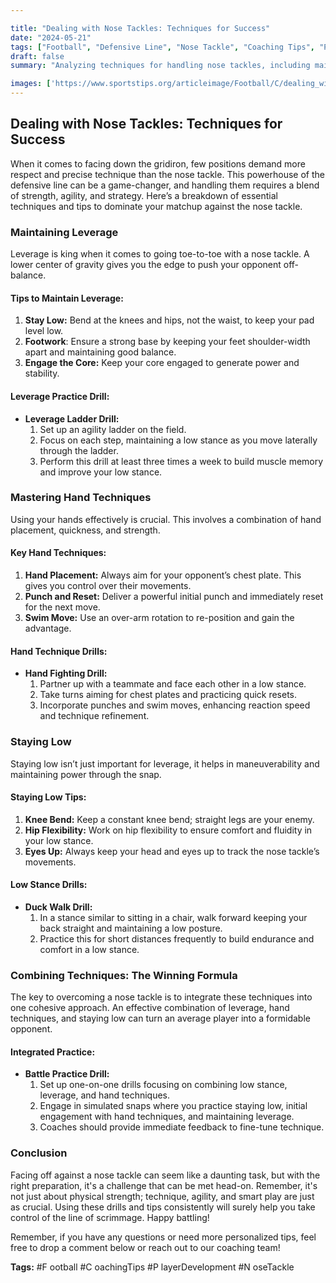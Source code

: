 ```yaml
---

title: "Dealing with Nose Tackles: Techniques for Success"
date: "2024-05-21"
tags: ["Football", "Defensive Line", "Nose Tackle", "Coaching Tips", "Player Development"]
draft: false
summary: "Analyzing techniques for handling nose tackles, including maintaining leverage, using hand techniques, and staying low."

images: ['https://www.sportstips.org/articleimage/Football/C/dealing_with_nose_tackles_techniques_for_success.webp']
---
```


## Dealing with Nose Tackles: Techniques for Success

When it comes to facing down the gridiron, few positions demand more respect and precise technique than the nose tackle. This powerhouse of the defensive line can be a game-changer, and handling them requires a blend of strength, agility, and strategy. Here’s a breakdown of essential techniques and tips to dominate your matchup against the nose tackle.

### Maintaining Leverage

Leverage is king when it comes to going toe-to-toe with a nose tackle. A lower center of gravity gives you the edge to push your opponent off-balance.

#### Tips to Maintain Leverage:

1. **Stay Low:** Bend at the knees and hips, not the waist, to keep your pad level low.
2. **Footwork**: Ensure a strong base by keeping your feet shoulder-width apart and maintaining good balance.
3. **Engage the Core:** Keep your core engaged to generate power and stability.
  

#### Leverage Practice Drill:

- **Leverage Ladder Drill:**
  1. Set up an agility ladder on the field.
  2. Focus on each step, maintaining a low stance as you move laterally through the ladder.
  3. Perform this drill at least three times a week to build muscle memory and improve your low stance.

### Mastering Hand Techniques

Using your hands effectively is crucial. This involves a combination of hand placement, quickness, and strength.

#### Key Hand Techniques:

1. **Hand Placement:** Always aim for your opponent’s chest plate. This gives you control over their movements.
2. **Punch and Reset:** Deliver a powerful initial punch and immediately reset for the next move.
3. **Swim Move:** Use an over-arm rotation to re-position and gain the advantage.

#### Hand Technique Drills:

- **Hand Fighting Drill:**
  1. Partner up with a teammate and face each other in a low stance.
  2. Take turns aiming for chest plates and practicing quick resets.
  3. Incorporate punches and swim moves, enhancing reaction speed and technique refinement.

### Staying Low

Staying low isn’t just important for leverage, it helps in maneuverability and maintaining power through the snap.

#### Staying Low Tips:

1. **Knee Bend:** Keep a constant knee bend; straight legs are your enemy.
2. **Hip Flexibility:** Work on hip flexibility to ensure comfort and fluidity in your low stance.
3. **Eyes Up:** Always keep your head and eyes up to track the nose tackle’s movements.

#### Low Stance Drills:

- **Duck Walk Drill:**
  1. In a stance similar to sitting in a chair, walk forward keeping your back straight and maintaining a low posture.
  2. Practice this for short distances frequently to build endurance and comfort in a low stance.

### Combining Techniques: The Winning Formula

The key to overcoming a nose tackle is to integrate these techniques into one cohesive approach. An effective combination of leverage, hand techniques, and staying low can turn an average player into a formidable opponent.

#### Integrated Practice:

- **Battle Practice Drill:**
  1. Set up one-on-one drills focusing on combining low stance, leverage, and hand techniques.
  2. Engage in simulated snaps where you practice staying low, initial engagement with hand techniques, and maintaining leverage.
  3. Coaches should provide immediate feedback to fine-tune technique.

### Conclusion

Facing off against a nose tackle can seem like a daunting task, but with the right preparation, it's a challenge that can be met head-on. Remember, it's not just about physical strength; technique, agility, and smart play are just as crucial. Using these drills and tips consistently will surely help you take control of the line of scrimmage. Happy battling!

Remember, if you have any questions or need more personalized tips, feel free to drop a comment below or reach out to our coaching team!

**Tags:** #F   ootball #C   oachingTips #P   layerDevelopment #N   oseTackle